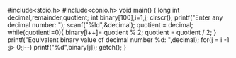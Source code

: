 #include<stdio.h>
#include<conio.h>
void main()
{
long int decimal,remainder,quotient;
int binary[100],i=1,j;
clrscr();
printf("Enter any decimal number: ");
scanf("%ld",&decimal);
quotient = decimal;
while(quotient!=0){
binary[i++]= quotient % 2;
quotient = quotient / 2;
}
printf("Equivalent binary value of decimal number %d: ",decimal);
for(j = i -1 ;j> 0;j--)
printf("%d",binary[j]);
getch();
}
